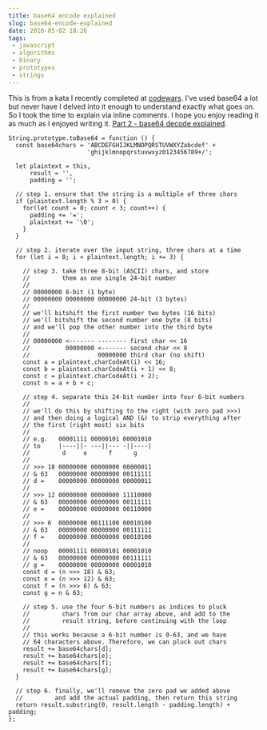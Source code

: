 ```yaml
---
title: base64 encode explained
slug: base64-encode-explained
date: 2016-05-02 18:26
tags: 
 - javascript
 - algorithms
 - binary
 - prototypes
 - strings
---
```


This is from a kata I recently completed at [codewars](http://www.codewars.com/kata/base64-encoding/javascript). I've used base64 a lot but never have I delved into it enough to understand exactly what goes on. So I took the time to explain via inline comments. I hope you enjoy reading it as much as I enjoyed writing it. [Part 2 - base64 decode explained](#).

    String.prototype.toBase64 = function () {  
      const base64chars = 'ABCDEFGHIJKLMNOPQRSTUVWXYZabcdef' +
                          'ghijklmnopqrstuvwxyz0123456789+/';
      
      let plaintext = this,
          result = '',
          padding = '';
      
      // step 1. ensure that the string is a multiple of three chars
      if (plaintext.length % 3 > 0) {
        for(let count = 0; count < 3; count++) {
          padding += '=';
          plaintext += '\0';
        }
      }
      
      // step 2. iterate over the input string, three chars at a time
      for (let i = 0; i < plaintext.length; i += 3) {
        
        // step 3. take three 8-bit (ASCII) chars, and store
        //         them as one single 24-bit number
        //
        // 00000000 8-bit (1 byte)
        // 00000000 00000000 00000000 24-bit (3 bytes)
        //
        // we'll bitshift the first number two bytes (16 bits)
        // we'll bitshift the second number one byte (8 bits)
        // and we'll pop the other number into the third byte
        //
        // 00000000 <------- -------- first char << 16
        //          00000000 <------- second char << 8
        //                   00000000 third char (no shift)    
        const a = plaintext.charCodeAt(i) << 16;
        const b = plaintext.charCodeAt(i + 1) << 8;
        const c = plaintext.charCodeAt(i + 2);
        const n = a + b + c;
        
        // step 4. separate this 24-bit number into four 6-bit numbers
        //
        // we'll do this by shifting to the right (with zero pad >>>)
        // and then doing a logical AND (&) to strip everything after 
        // the first (right most) six bits
        //
        // e.g.   00001111 00000101 00001010
        // to     |----||- ---||--- -||----|
        //         d     e      f      g
        //
        // >>> 18 00000000 00000000 00000011
        // & 63   00000000 00000000 00111111
        // d =    00000000 00000000 00000011
        //                            
        // >>> 12 00000000 00000000 11110000 
        // & 63   00000000 00000000 00111111
        // e =    00000000 00000000 00110000
        //
        // >>> 6  00000000 00111100 00010100 
        // & 63   00000000 00000000 00111111
        // f =    00000000 00000000 00010100
        //
        // noop   00001111 00000101 00001010
        // & 63   00000000 00000000 00111111
        // g =    00000000 00000000 00001010
        const d = (n >>> 18) & 63;
        const e = (n >>> 12) & 63;
        const f = (n >>> 6) & 63;
        const g = n & 63;
        
        // step 5. use the four 6-bit numbers as indices to pluck
        //         chars from our char array above, and add to the
        //         result string, before continuing with the loop
        //
        // this works because a 6-bit number is 0-63, and we have
        // 64 characters above. Therefore, we can pluck out chars
        result += base64chars[d];
        result += base64chars[e];
        result += base64chars[f];
        result += base64chars[g];
      }
      
      // step 6. finally, we'll remove the zero pad we added above
      //         and add the actual padding, then return this string
      return result.substring(0, result.length - padding.length) + padding;
    };
